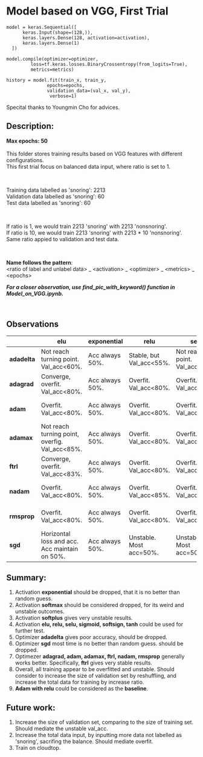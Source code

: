 # Model based on VGG, First Trial

```python3
model = keras.Sequential([
      keras.Input(shape=(128,)),
      keras.layers.Dense(128, activation=activation),
      keras.layers.Dense(1)
  ])
  
model.compile(optimizer=optimizer,
         loss=tf.keras.losses.BinaryCrossentropy(from_logits=True),
         metrics=metrics)
         
history = model.fit(train_x, train_y,
               epochs=epochs,
               validation_data=(val_x, val_y),
                verbose=1)
```

Specital thanks to Youngmin Cho for advices.

## Description:  
__Max epochs: 50__  
<br>
This folder stores training results based on VGG features with different configurations.  
This first trial focus on balanced data input, where ratio is set to 1.

<br>

Training data labelled as 'snoring': 2213  
Validation data labelled as 'snoring': 60  
Test data labelled as 'snoring': 60

<br>

If ratio is 1, we would train 2213 'snoring' with 2213 'nonsnoring'.  
If ratio is 10, we would train 2213 'snoring' with 2213 * 10 'nonsnoring'.  
Same ratio appied to validation and test data.

<br>

__Name follows the pattern__:   
\<ratio of label and unlabel data\> _ \<activation\> _ \<optimizer\> _ \<metrics\> _ \<epochs\>

_**For a closer observation, use find_pic_with_keyword() function in Model_on_VGG.ipynb.**_

<br>

## Observations

|              	| elu                                            	| exponential     	| relu                     	| selu                               	| sigmoid                            	| softmax               	| softplus                        	| softsign                        	| tanh                            	|
|--------------	|------------------------------------------------	|-----------------	|--------------------------	|------------------------------------	|------------------------------------	|-----------------------	|---------------------------------	|---------------------------------	|---------------------------------	|
| __adadelta__ 	| Not reach turning point. Val_acc<60%.          	| Acc always 50%. 	| Stable, but Val_acc<55%. 	| Not reach turn point. Val_acc<60%. 	| Not reach turn point. Val_acc<55%. 	| Acc=50%.              	| Val_acc<65%.                    	| Val_acc<60%.                    	| Val_acc<50%.                    	|
| __adagrad__  	| Converge, overfit. Val_acc<80%.                	| Acc always 50%. 	| Overfit. Val_acc<80%.    	| Overfit. Val_acc<75%.              	| Overfit. Val_acc<75%.              	| Acc=50%.              	| Unstable. Overfit. Val_acc<80%. 	| Overfit. Val_acc<80%.           	| Overfit. Val_acc<75%.           	|
| __adam__     	| Overfit. Val_acc<80%.                          	| Acc always 50%. 	| Overfit. Val_acc<80%.    	| Overfit. Val_acc<80%.              	| Overfit. Val_acc<85%.              	| Overfit. Val_acc<80%. 	| Unstable. Overfit. Val_acc<80%. 	| Overfit. Val_acc<80%.           	| Overfit. Val_acc<80%.           	|
| __adamax__   	| Not reach turning point, overfig. Val_acc<85%. 	| Acc always 50%. 	| Overfit. Val_acc<80%.    	| Overfit. Val_acc<80%.              	| Overfit. Val_acc<85%.              	| Overfit. Val_acc<75%. 	| Unstable. Overfit. Val_acc<80%. 	| Overfit. Val_acc<80%.           	| Overfit. Val_acc<85%.           	|
| __ftrl__     	| Converge, overfit. Val_acc<83%.                	| Acc always 50%. 	| Overfit. Val_acc<80%.    	| Overfit. Val_acc<80%.              	| Stable. Overfit. Val_acc<85%.      	| Acc=50%               	| Unstable. Overfit. Val_acc<80%. 	| Overfit. Val_acc<80%.           	| Overfit. Val_acc<85%.           	|
| __nadam__    	| Overfit. Val_acc<80%.                          	| Acc always 50%. 	| Overfit. Val_acc<85%.    	| Overfit. Val_acc<80%.              	| Overfit. Val_acc<85%.              	| Overfit. Val_acc<80%. 	| Unstable. Overfit. Val_acc<80%. 	| Overfit. Val_acc<80%.           	| Unstable. Overfit. Val_acc<80%. 	|
| __rmsprop__  	| Overfit. Val_acc<80%.                          	| Acc always 50%. 	| Overfit. Val_acc<80%.    	| Overfit. Val_acc<85%.              	| Overfit. Val_acc<80%.              	| Overfit. Val_acc<80%. 	| Unstable. Overfit. Val_acc<80%. 	| Overfit. Val_acc<85%.           	| Overfit. Val_acc<80%.           	|
| __sgd__      	| Horizontal loss and acc. Acc maintain on 50%.  	| Acc always 50%. 	| Unstable. Most acc=50%.  	| Unstable. Most acc=50%.            	| Overfit. Val_acc<85%.              	| Very unstable.        	| Most acc=50%.                   	| Unstable. Overfit. Val_acc<85%. 	| Very unstable.                  	|


## Summary:

1. Activation **exponential** should be dropped, that it is no better than random guess.
2. Activation **softmax** should be considered dropped, for its weird and unstable outcomes.
3. Activation **softplus** gives very unstable results.
4. Activation **elu, relu, selu, sigmoid, softsign, tanh** could be used for further test.
5. Optimizer **adadelta** gives poor accuracy, should be dropped.
6. Optimizer **sgd** most time is no better than random guess. should be dropped.
7. Optimezer **adagrad, adam, adamax, ftrl, nadam, rmsprop** generally works better. Specifically, **ftrl** gives very stable results.
8. Overall, all training appear to be overfitted and unstable. Should consider to increase the size of validation set by reshuffling, and increase the total data for training by increase ratio.
9. **Adam with relu** could be considered as the **baseline**.

## Future work:
1. Increase the size of validation set, comparing to the size of training set. Should mediate the unstable val_acc.
2. Increase the total data input, by inputting more data not labelled as 'snoring', sacrifing the balance. Should mediate overfit.
3. Train on cloudtop.

